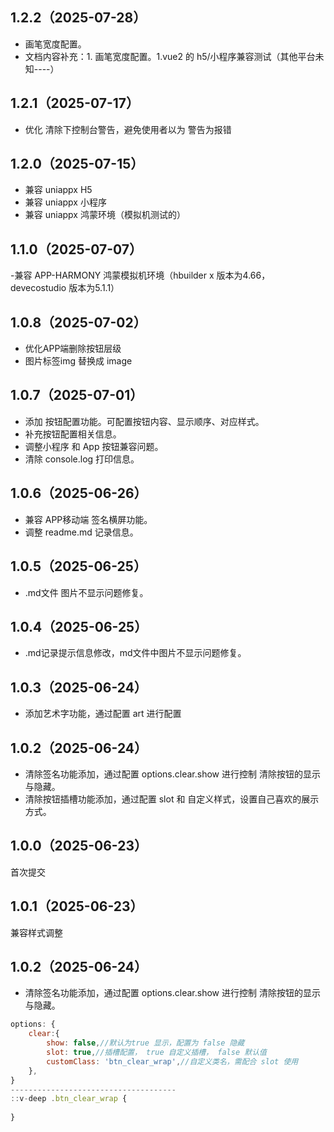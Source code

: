 ## 1.2.2（2025-07-28）
- 画笔宽度配置。
- 文档内容补充：1. 画笔宽度配置。1.vue2 的 h5/小程序兼容测试（其他平台未知----）
## 1.2.1（2025-07-17）
* 优化 清除下控制台警告，避免使用者以为 警告为报错
## 1.2.0（2025-07-15）
- 兼容 uniappx H5
- 兼容 uniappx 小程序
- 兼容 uniappx 鸿蒙环境（模拟机测试的）
## 1.1.0（2025-07-07）
-兼容 APP-HARMONY 鸿蒙模拟机环境（hbuilder x 版本为4.66，devecostudio 版本为5.1.1）
## 1.0.8（2025-07-02）
- 优化APP端删除按钮层级
- 图片标签img 替换成 image
## 1.0.7（2025-07-01）
- 添加 按钮配置功能。可配置按钮内容、显示顺序、对应样式。
- 补充按钮配置相关信息。
- 调整小程序 和 App 按钮兼容问题。
- 清除 console.log 打印信息。

## 1.0.6（2025-06-26）
- 兼容 APP移动端 签名横屏功能。
- 调整 readme.md 记录信息。
## 1.0.5（2025-06-25）
- .md文件 图片不显示问题修复。
## 1.0.4（2025-06-25）
- .md记录提示信息修改，md文件中图片不显示问题修复。
## 1.0.3（2025-06-24）
- 添加艺术字功能，通过配置 art 进行配置
## 1.0.2（2025-06-24）
- 清除签名功能添加，通过配置 options.clear.show 进行控制 清除按钮的显示与隐藏。
- 清除按钮插槽功能添加，通过配置 slot 和 自定义样式，设置自己喜欢的展示方式。
## 1.0.0（2025-06-23）
首次提交
## 1.0.1（2025-06-23）
兼容样式调整
## 1.0.2（2025-06-24）
- 清除签名功能添加，通过配置 options.clear.show 进行控制 清除按钮的显示与隐藏。
```js
options: {
	clear:{
		show: false,//默认为true 显示，配置为 false 隐藏
		slot: true,//插槽配置， true 自定义插槽， false 默认值
		customClass: 'btn_clear_wrap',//自定义类名，需配合 slot 使用
	},
}
-------------------------------------
::v-deep .btn_clear_wrap {
		
}
```